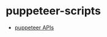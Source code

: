 # puppeteer-scripts
* [puppeteer APIs](https://github.com/GoogleChrome/puppeteer/blob/master/docs/api.md#)